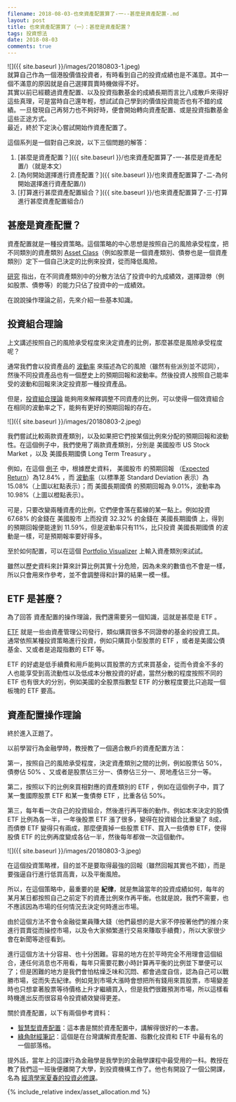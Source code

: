 ```yaml
---
filename: 2018-08-03-也來資產配置算了-一--甚麼是資產配置-.md
layout: post
title: 也來資產配置算了（一）：甚麼是資產配置？
tags: 投資想法
date: 2018-08-03
comments: true
---
```


![]({{ site.baseurl }}/images/20180803-1.jpeg)  
就算自己作為一個港股價值投資者，有時看到自己的投資成績也是不滿意。其中一個不滿意的原因就是自己選擇買賣時機做得不好。  
其實以前已經聽過資產配置、以及投資指數基金的成績長期而言比八成散戶來得好這些真理，可是當時自己還年輕，想試試自己學到的價值投資能否也有不錯的成績。一旦發現自己再努力也不夠好時，便會開始轉向資產配置、或是投資指數基金這些正途方式。  
最近，終於下定決心嘗試開始作資產配置了。

這個系列是一個對自己來說，以下三個問題的解答：

1. [甚麼是資產配置？]({{ site.baseurl }}/也來資產配置算了-一-甚麼是資產配置/)（就是本文）
2. [為何開始選擇進行資產配置？]({{ site.baseurl }}/也來資產配置算了-二-為何開始選擇進行資產配置/))
3. [打算進行甚麼資產配置組合？]({{ site.baseurl }}/也來資產配置算了-三-打算進行甚麼資產配置組合/)

## 甚麼是資產配置？

資產配置就是一種投資策略。這個策略的中心思想是按照自己的風險承受程度，把不同類別的資產類別 [Asset Class](https://www.investopedia.com/terms/a/assetclasses.asp)（例如股票是一個資產類別、債劵也是一個資產類別）定下一個自己決定的比例來投資，從而降低風險。

[研究](https://www.cfapubs.org/doi/pdf/10.2469/faj.v66.n2.4) 指出，在不同資產類別中的分散方法佔了投資中的九成績效，選擇證劵（例如股票、債劵等）的能力只佔了投資中的一成績效。

在說說操作理論之前，先來介紹一些基本知識。

## 投資組合理論

上文講述按照自己的風險承受程度來決定資產的比例，那麼甚麼是風險承受程度呢？

通常我們會以投資產品的 [波動率](https://www.investopedia.com/terms/v/volatility.asp) 來描述為它的風險（雖然有些派別並不認同），然後不同投資產品也有一個歷史上的預期回報和波動率。然後投資人按照自己能率受的波動和回報來決定投資那一種投資產品。

但是，[投資組合理論](https://www.investopedia.com/terms/m/modernportfoliotheory.asp) 能夠用來解釋調整不同資產的比例，可以使得一個效資組合在相同的波動率之下，能夠有更好的預期回報的存在。

![]({{ site.baseurl }}/images/20180803-2.jpeg)

我們嘗試比較兩款資產類別，以及如果把它們按某個比例來分配的預期回報和波動性。在這個例子中，我們使用了兩款資產類別，分別是 美國股市 US Stock Market ，以及 美國長期國債 Long Term Treasury 。

例如，在這個 [例子](https://www.portfoliovisualizer.com/efficient-frontier?s=y&endYear=2018&startYear=1978&asset1=TotalStockMarket&asset2=LongTreasury) 中，根據歷史資料， 美國股市 的預期回報 （[Expected Return](https://www.investopedia.com/terms/e/expectedreturn.asp)）為12.84% ，而 [波動率](https://www.investopedia.com/terms/v/volatility.asp)（以標準差 Standard Deviation 表示）為15.08%（上圖以紅點表示）；而 美國長期國債 的預期回報為 9.01%，波動率為 10.98%（上圖以橙點表示）。

可是，只要改變兩種資產的比例，它們便會落在藍線的某一點上。例如投資 67.68% 的金錢在 美國股市 上而投資 32.32% 的金錢在 美國長期國債 上，得到的預期回報便能達到 11.59%，但是波動率只有11%，比只投資 美國長期國債 的波動是一樣，可是預期報率要好得多。

至於如何配置，可以在這個 [Portfolio Visualizer](https://www.portfoliovisualizer.com/efficient-frontier?s=y&endYear=2018&startYear=1978&asset1=TotalStockMarket&asset2=LongTreasury) 上輸入資產類別來試試。

雖然以歷史資料來計算來計算比例其實十分危險，因為未來的數值也不會是一樣，所以只會用來作參考，並不會調整得和計算的結果一模一樣。

## ETF 是甚麼？

為了回答 資產配置的操作理論，我們還需要另一個知識，這就是甚麼是 ETF 。

[ETF](https://zh.m.wikipedia.org/wiki/ETF) 就是一些由資產管理公司發行，類似購買很多不同證劵的基金的投資工具。通常依照某種投資策略進行投資，例如只購買小型股票的 ETF ，或者是美國公債基金、又或者是追蹤指數的 ETF 等。

ETF 的好處是低手續費和用戶能夠以買股票的方式來買基金，從而令資金不多的人也能享受到高流動性以及低成本分散投資的好處，當然分散的程度按照不同的 ETF 也有很大的分別，例如美國的全股票指數型 ETF 的分散程度要比只追蹤一個板塊的 ETF 要高。

## 資產配置操作理論

終於進入正題了。

以前學習行為金融學時，教授教了一個適合散戶的資產配置方法：

第一，按照自己的風險承受程度，決定資產類別之間的比例，例如股票佔 50%，債劵佔 50% 、又或者是股票佔三分一、債劵佔三分一、房地產佔三分一等。

第二，按照以下的比例來買相對應的資產類別的 ETF ，例如在這個例子中，買了某一隻國際股票 ETF 和某一隻債劵 ETF ，比重各佔 50%。

第三，每年看一次自己的投資組合，然後進行再平衡的動作。例如本來決定的股債 ETF 比例為各一半，一年後股票 ETF 漲了很多，變得在投資組合比重變了 8成，而債劵 ETF 變得只有兩成，那麼便賣掉一些股票 ETF、買入一些債劵 ETF，使得股債 ETF 的比例再度變成各佔一半，然後每年都做一次這個動作。

![]({{ site.baseurl }}/images/20180803-3.jpeg)

在這個投資策略裡，目的並不是要取得最強的回報（雖然回報其實也不錯），而是要強逼自行進行低買高賣，以及平衡風險。

所以，在這個策略中，最重要的是 **紀律**，就是無論當年的投資成績如何，每年的某月某日都按照自己之前定下的資產比例來作再平衡。也就是說，我們不需要，也不應該因為市場的任何情況去決定何時進出市場。

由於這個方法不會令金融從業員賺大錢（他們最想的是大家不停按著他們的推介來進行買賣從而操控市場，以及令大家頻繁進行交易來賺取手續費），所以大家很少會在新聞等途徑看到。

進行這個方法十分容易、也十分困難。容易的地方在於平時完全不用理會這個組合，連任何消息也不用看，每年只需要花數小時計算再平衡的比例並下單便可以了；但是困難的地方是我們會怕枯燥乏味和沉悶、都會過度自信，認為自己可以戰勝市場，從而失去紀律。例如見到市場大漲時會想把所有錢用來買股票，市場變差時也只想拿著股票等待價格上升才繼續買入，但是我們很難預測市場，所以這樣看時機進出反而很容易令投資績效變得更差。

關於資產配置，以下有兩個參考資料：

* [智慧型資產配置](http://www.books.com.tw/products/0010396232)：這本書是關於資產配置中，講解得很好的一本書。
* [綠角財經筆記](http://greenhornfinancefootnote.blogspot.com)：這個是在台灣講解資產配置、指數化投資和 ETF 中最有名的一個部落格。

提外話，當年上的這課行為金融學是我學到的金融學課程中最受用的一科。教授在教了我們這一班後便離開了大學，到投資機構工作了。他也有開設了一個公開課，名為 [經濟學家夏春的投資必修課](https://www.ximalaya.com/shangye/10600563/)。

{% include_relative index/asset_allocation.md %}